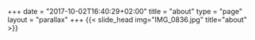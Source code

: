 +++
date = "2017-10-02T16:40:29+02:00"
title = "about"
type = "page"
layout = "parallax"
+++
{{< slide_head img="IMG_0836.jpg" title="about" >}}
